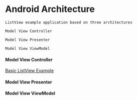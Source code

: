 # Android Architecture

```
ListView example application based on three architectures

Model View Controller

Model View Presenter

Model View ViewModel
```

#### Model View Controller

[Basic ListView Example](https://github.com/pbhupen01/android-architecture/tree/lists_basic)


#### Model View Presenter


#### Model View ViewModel